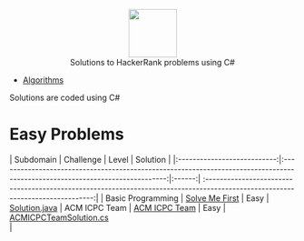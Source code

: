 <p align="center">
    <a href="https://www.hackerrank.com/rahmatullo_khol1">
        <img height=85 src="https://d3keuzeb2crhkn.cloudfront.net/hackerrank/assets/styleguide/logo_wordmark-f5c5eb61ab0a154c3ed9eda24d0b9e31.svg">
    </a>
    <br> Solutions to HackerRank problems using C#
</p>


* [Algorithms](#algorithms)

Solutions are coded using C#

# Easy Problems

|          Subdomain          |                                                           Challenge                                                          | Level |                                                                                        Solution                                                                                       |
|:---------------------------:|:----------------------------------------------------------------------------------------------------------------------------:|:------:|
:-----------------------------------------------------------------------------------------------------------------------------:|
|      Basic Programming      | [Solve Me First](https://www.hackerrank.com/challenges/solve-me-first)                                                       |    Easy   | 
[Solution.java](https://github.com/Rahajustone/HackerRank/blob/master/HackerRank/Algorithms/Easy/SolveMeFirstSolution.cs)
|
ACM ICPC Team      | [ACM ICPC Team](https://www.hackerrank.com/challenges/acm-icpc-team)                                                             |   Easy    | 
[ACMICPCTeamSolution.cs](https://github.com/Rahajustone/HackerRank/blob/master/HackerRank/Algorithms/Easy/ACMICPCTeamSolution.cs)                            
|